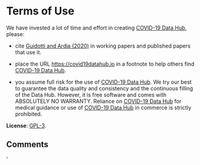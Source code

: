 # Terms of Use

We have invested a lot of time and effort in creating [COVID-19 Data Hub](https://covid19datahub.io/), please: 

- cite [Guidotti and Ardia (2020)](https://doi.org/10.13140/RG.2.2.11649.81763) in working papers and published papers that use it.

- place the URL https://covid19datahub.io in a footnote to help others find [COVID-19 Data Hub](https://covid19datahub.io/).

- you assume full risk for the use of [COVID-19 Data Hub](https://covid19datahub.io/). We try our best to guarantee the data quality and consistency and the continuous filling of the Data Hub. However, it is free software and comes with ABSOLUTELY NO WARRANTY. Reliance on [COVID-19 Data Hub](https://covid19datahub.io/) for medical guidance or use of [COVID-19 Data Hub](https://covid19datahub.io/) in commerce is strictly prohibited.

**License**: [GPL-3](https://www.r-project.org/Licenses/GPL-3).

## Comments

<div class="utterances"></div>
<script src="https://utteranc.es/client.js"
        repo="covid19datahub/COVID19"
        issue-term="pathname"
        theme="github-light"
        crossorigin="anonymous"
        async>
</script>
'